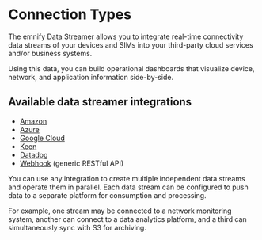# Connection Types

The emnify Data Streamer allows you to integrate real-time connectivity data streams of your devices and SIMs into your third-party cloud services and/or business systems. 

Using this data, you can build operational dashboards that visualize device, network, and application information side-by-side. 

## Available data streamer integrations

- [Amazon](integration-guides#amazon)
- [Azure](integration-guides#azure)
- [Google Cloud](integration-guides#google-cloud)
- [Keen](integration-guides#keen)
- [Datadog](integration-guides#datadog)
- [Webhook](integration-guides#webhook) (generic RESTful API)

You can use any integration to create multiple independent data streams and operate them in parallel. 
Each data stream can be configured to push data to a separate platform for consumption and processing. 

For example, one stream may be connected to a network monitoring system, another can connect to a data analytics platform, and a third can simultaneously sync with S3 for archiving.
